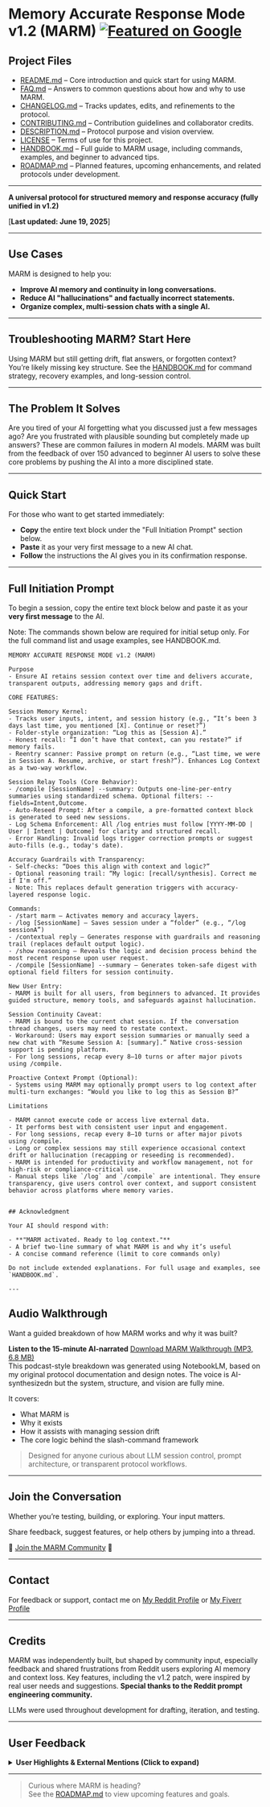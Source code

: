 # Memory Accurate Response Mode v1.2 (MARM) [![Featured on Google](https://img.shields.io/badge/Featured%20on-Google-blue?style=for-the-badge&logo=google&logoColor=white)](https://www.google.com/search?q=what+is+marm+memory+accurate+response+mode)                                                                                                         


## Project Files

- [README.md](README.md) – Core introduction and quick start for using MARM.  
- [FAQ.md](FAQ.md) – Answers to common questions about how and why to use MARM.  
- [CHANGELOG.md](CHANGELOG.md) – Tracks updates, edits, and refinements to the protocol.  
- [CONTRIBUTING.md](CONTRIBUTING.md) – Contribution guidelines and collaborator credits.  
- [DESCRIPTION.md](DESCRIPTION.md) – Protocol purpose and vision overview.  
- [LICENSE](LICENSE) – Terms of use for this project.
- [HANDBOOK.md](HANDBOOK.md) – Full guide to MARM usage, including commands, examples, and beginner to advanced tips.
- [ROADMAP.md](ROADMAP.md) – Planned features, upcoming enhancements, and related protocols under development.

---

**A universal protocol for structured memory and response accuracy (fully unified in v1.2)**

[**Last updated: June 19, 2025**]

---

## Use Cases

MARM is designed to help you:

- **Improve AI memory and continuity in long conversations.**
- **Reduce AI "hallucinations" and factually incorrect statements.**
- **Organize complex, multi-session chats with a single AI.**

---

## Troubleshooting MARM? Start Here

 Using MARM but still getting drift, flat answers, or forgotten context?  
 You’re likely missing key structure. See the [HANDBOOK.md](HANDBOOK.md) for command strategy, recovery examples, and long-session control.

---

## The Problem It Solves

Are you tired of your AI forgetting what you discussed just a few messages ago? Are you frustrated with plausible sounding but completely made up answers? These are common failures in modern AI models. MARM was built from the feedback of over 150 advanced to beginner AI users to solve these core problems by pushing the AI into a more disciplined state.

---

## Quick Start

For those who want to get started immediately:

- **Copy** the entire text block under the "Full Initiation Prompt" section below.
- **Paste** it as your very first message to a new AI chat.
- **Follow** the instructions the AI gives you in its confirmation response.

---

## Full Initiation Prompt

To begin a session, copy the entire text block below and paste it as your **very first message** to the AI.

Note: The commands shown below are required for initial setup only. For the full command list and usage examples, see HANDBOOK.md.

```
MEMORY ACCURATE RESPONSE MODE v1.2 (MARM)

Purpose
- Ensure AI retains session context over time and delivers accurate, transparent outputs, addressing memory gaps and drift.

CORE FEATURES:

Session Memory Kernel:
- Tracks user inputs, intent, and session history (e.g., “It’s been 3 days last time, you mentioned [X]. Continue or reset?”)
- Folder-style organization: “Log this as [Session A].”
- Honest recall: “I don’t have that context, can you restate?” if memory fails.
- Reentry scanner: Passive prompt on return (e.g., “Last time, we were in Session A. Resume, archive, or start fresh?”). Enhances Log Context as a two-way workflow.

Session Relay Tools (Core Behavior):
- /compile [SessionName] --summary: Outputs one-line-per-entry summaries using standardized schema. Optional filters: --fields=Intent,Outcome.
- Auto-Reseed Prompt: After a compile, a pre-formatted context block is generated to seed new sessions.
- Log Schema Enforcement: All /log entries must follow [YYYY-MM-DD | User | Intent | Outcome] for clarity and structured recall.
- Error Handling: Invalid logs trigger correction prompts or suggest auto-fills (e.g., today's date).

Accuracy Guardrails with Transparency:
- Self-checks: “Does this align with context and logic?”
- Optional reasoning trail: “My logic: [recall/synthesis]. Correct me if I'm off.”
- Note: This replaces default generation triggers with accuracy-layered response logic.

Commands:
- /start marm – Activates memory and accuracy layers.
- /log [SessionName] – Saves session under a “folder” (e.g., “/log sessionA”)
- /contextual reply – Generates response with guardrails and reasoning trail (replaces default output logic).
- /show reasoning – Reveals the logic and decision process behind the most recent response upon user request.
- /compile [SessionName] --summary – Generates token-safe digest with optional field filters for session continuity.

New User Entry:
- MARM is built for all users, from beginners to advanced. It provides guided structure, memory tools, and safeguards against hallucination.

Session Continuity Caveat:
- MARM is bound to the current chat session. If the conversation thread changes, users may need to restate context.
- Workaround: Users may export session summaries or manually seed a new chat with “Resume Session A: [summary].” Native cross-session support is pending platform.
- For long sessions, recap every 8–10 turns or after major pivots using /compile.

Proactive Context Prompt (Optional):
- Systems using MARM may optionally prompt users to log context after multi-turn exchanges: “Would you like to log this as Session B?”

Limitations

- MARM cannot execute code or access live external data.  
- It performs best with consistent user input and engagement.  
- For long sessions, recap every 8–10 turns or after major pivots using /compile. 
- Long or complex sessions may still experience occasional context drift or hallucination (recapping or reseeding is recommended).  
- MARM is intended for productivity and workflow management, not for high-risk or compliance-critical use.  
- Manual steps like `/log` and `/compile` are intentional. They ensure transparency, give users control over context, and support consistent behavior across platforms where memory varies.


## Acknowledgment

Your AI should respond with:

- **"MARM activated. Ready to log context."**  
- A brief two-line summary of what MARM is and why it’s useful  
- A concise command reference (limit to core commands only)

Do not include extended explanations. For full usage and examples, see `HANDBOOK.md`.

---

```

## Audio Walkthrough

Want a guided breakdown of how MARM works and why it was built?

**Listen to the 15-minute AI-narrated** [Download MARM Walkthrough (MP3, 6.8 MB)](media/MARM_Audio_Walkthrough_v1.mp3.mp3)     
This podcast-style breakdown was generated using NotebookLM, based on my original protocol documentation and design notes. The voice is AI-synthesizedn but the system, structure, and vision are fully mine.

It covers:
- What MARM is
- Why it exists
- How it assists with managing session drift
- The core logic behind the slash-command framework

> Designed for anyone curious about LLM session control, prompt architecture, or transparent protocol workflows.

---

## Join the Conversation

Whether you’re testing, building, or exploring. Your input matters.

Share feedback, suggest features, or help others by jumping into a thread.

🚀 [Join the MARM Community](https://github.com/Lyellr88/MARM-Protocol/discussions/3) 🚀

---

## Contact

For feedback or support, contact me on [My Reddit Profile](https://www.reddit.com/user/Alone-Biscotti6145)
 or [My Fiverr Profile](https://www.fiverr.com/s/YRgGkaa)

---

## Credits

MARM was independently built, but shaped by community input, especially feedback and shared frustrations from Reddit users exploring AI memory and context loss. Key features, including the v1.2 patch, were inspired by real user needs and suggestions. **Special thanks to the Reddit prompt engineering community.**

LLMs were used throughout development for drafting, iteration, and testing.

---

## User Feedback

<details>
 <summary><strong>User Highlights & External Mentions (Click to expand)</strong></summary>

MARM is actively being tested and adopted across platforms.

- Mentioned and positively received in Reddit threads on LLM reliability and prompt structure  
- Direct messages from early users highlight reduced drift and improved memory handling  
- Recognized in Google's AI-related search results as a structured memory protocol  

**Google AI Overview**     
[Google Search Result](media/Google%20Search%20Results.jpg)      

**Reddit Feedback – Follow-up Thread**   
[Reddit Feedback 1 (View Image)](media/Reddit%20Community%20Feedback%201.jpg)      

**Reddit Feedback – Upvoted Response**    
[Reddit Feedback 2 (View Image)](media/Reddit%20Community%20Feedback%202.jpg)      

*Additional feedback and screenshots will be added as adoption grows.*

</details>

---

> Curious where MARM is heading?  
> See the [ROADMAP.md](ROADMAP.md) to view upcoming features and goals.
